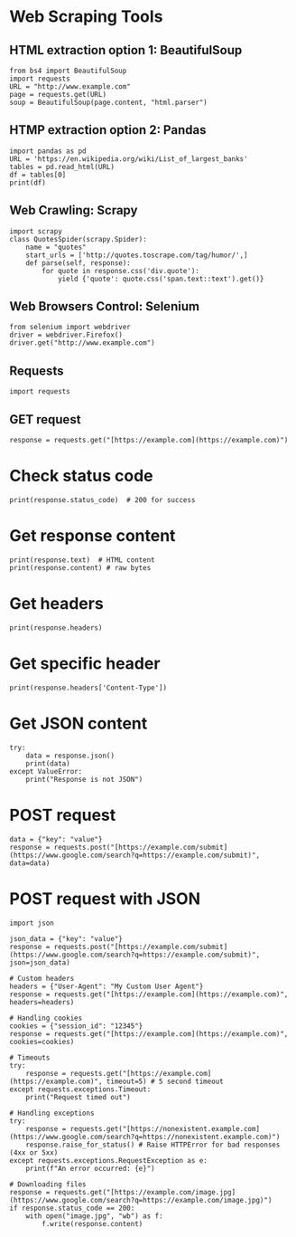 # Web Scraping Tools

## HTML extraction option 1: BeautifulSoup
```
from bs4 import BeautifulSoup
import requests
URL = "http://www.example.com"
page = requests.get(URL)
soup = BeautifulSoup(page.content, "html.parser")
```

## HTMP extraction option 2: Pandas
```
import pandas as pd
URL = 'https://en.wikipedia.org/wiki/List_of_largest_banks'
tables = pd.read_html(URL)
df = tables[0]
print(df)
```

## Web Crawling: Scrapy
```
import scrapy
class QuotesSpider(scrapy.Spider):
    name = "quotes"
    start_urls = ['http://quotes.toscrape.com/tag/humor/',]
    def parse(self, response):
        for quote in response.css('div.quote'):
            yield {'quote': quote.css('span.text::text').get()}
```

## Web Browsers Control: Selenium
```
from selenium import webdriver
driver = webdriver.Firefox()
driver.get("http://www.example.com")
```

## Requests
``
import requests
``

## GET request
```
response = requests.get("[https://example.com](https://example.com)")
```

# Check status code
```
print(response.status_code)  # 200 for success
```

# Get response content
```
print(response.text)  # HTML content
print(response.content) # raw bytes
```

# Get headers
```
print(response.headers)
```

# Get specific header
```
print(response.headers['Content-Type'])
```

# Get JSON content
```
try:
    data = response.json()
    print(data)
except ValueError:
    print("Response is not JSON")
```

# POST request
```
data = {"key": "value"}
response = requests.post("[https://example.com/submit](https://www.google.com/search?q=https://example.com/submit)", data=data)
```

# POST request with JSON
```
import json

json_data = {"key": "value"}
response = requests.post("[https://example.com/submit](https://www.google.com/search?q=https://example.com/submit)", json=json_data)

# Custom headers
headers = {"User-Agent": "My Custom User Agent"}
response = requests.get("[https://example.com](https://example.com)", headers=headers)

# Handling cookies
cookies = {"session_id": "12345"}
response = requests.get("[https://example.com](https://example.com)", cookies=cookies)

# Timeouts
try:
    response = requests.get("[https://example.com](https://example.com)", timeout=5) # 5 second timeout
except requests.exceptions.Timeout:
    print("Request timed out")

# Handling exceptions
try:
    response = requests.get("[https://nonexistent.example.com](https://www.google.com/search?q=https://nonexistent.example.com)")
    response.raise_for_status() # Raise HTTPError for bad responses (4xx or 5xx)
except requests.exceptions.RequestException as e:
    print(f"An error occurred: {e}")

# Downloading files
response = requests.get("[https://example.com/image.jpg](https://www.google.com/search?q=https://example.com/image.jpg)")
if response.status_code == 200:
    with open("image.jpg", "wb") as f:
        f.write(response.content)

```

